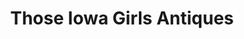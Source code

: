 ---
title: "Those Iowa Girls Antiques"
url: /lubbock/those-iowa-girls-antiques/
shop: Antiquitäten
---